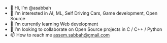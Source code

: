 - 👋 Hi, I’m @asabbah
- 👀 I’m interested in AI, ML, Self Driving Cars, Game development, Open Source
- 🌱 I’m currently learning Web development
- 💞️ I’m looking to collaborate on Open Source projects in C / C++ / Python
- 📫 How to reach me assem.sabbah@gmail.com

<!---
asabbah/asabbah is a ✨ special ✨ repository because its `README.md` (this file) appears on your GitHub profile.
You can click the Preview link to take a look at your changes.
--->
